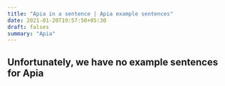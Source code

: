 ```yaml
---
title: "Apia in a sentence | Apia example sentences"
date: 2021-01-20T19:57:50+05:30
draft: falses
summary: "Apia"
---
```

## Unfortunately, we have no example sentences for Apia                 
